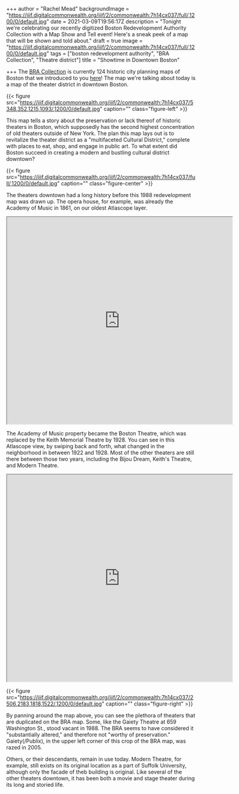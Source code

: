 +++
author = "Rachel Mead"
backgroundImage = "https://iiif.digitalcommonwealth.org/iiif/2/commonwealth:7h14cx037/full/,1200/0/default.jpg"
date = 2021-03-09T19:56:17Z
description = "Tonight we're celebrating our recently digitized Boston Redevelopment Authority Collection with a Map Show and Tell event! Here's a sneak peek of a map that will be shown and told about."
draft = true
image = "https://iiif.digitalcommonwealth.org/iiif/2/commonwealth:7h14cx037/full/,1200/0/default.jpg"
tags = ["boston redevelopment authority", "BRA Collection", "Theatre district"]
title = "Showtime in Downtown Boston"

+++
The [BRA Collection](https://collections.leventhalmap.org/collections/commonwealth:7h14cv132) is currently 124 historic city planning maps of Boston that we introduced to you [here](https://www.leventhalmap.org/articles/a-new-view-into-urban-renewal-in-boston/)! The map we're talking about today is a map of the theater district in downtown Boston.

{{< figure src="https://iiif.digitalcommonwealth.org/iiif/2/commonwealth:7h14cx037/5348,352,1215,1093/,1200/0/default.jpg" caption="" class="figure-left" >}}

This map tells a story about the preservation or lack thereof of historic theaters in Boston, which supposedly has the second highest concentration of old theaters outside of New York. The plan this map lays out is to revitalize the theater district as a "multifaceted Cultural District," complete with places to eat, shop, and engage in public art. To what extent did Boston succeed in creating a modern and bustling cultural district downtown?

{{< figure src="https://iiif.digitalcommonwealth.org/iiif/2/commonwealth:7h14cx037/full/,1200/0/default.jpg" caption="" class="figure-center" >}}

The theaters downtown had a long history before this 1988 redevelopment map was drawn up. The opera house, for example, was already the Academy of Music in 1861, on our oldest Atlascope layer.

<iframe width="600" height="550" src="https://atlascope.leventhalmap.org/#view:embed$base:000$overlay:39999059012045$zoom:20.00$center:-7910656.661198085,5214204.195716886$mode:glass$pos:196"></iframe>

The Academy of Music property became the Boston Theatre, which was replaced by the Keith Memorial Theatre by 1928. You can see in this Atlascope view, by swiping back and forth, what changed in the neighborhood in between 1922 and 1928. Most of the other theaters are still there between those two years, including the Bijou Dream, Keith's Theatre, and Modern Theatre.

<iframe width="600" height="550" src="https://atlascope.leventhalmap.org/#view:embed$base:39999059011682$overlay:39999059011526$zoom:18.81$center:-7910669.7252482,5214150.160095448$mode:swipe-x$pos:0.4757853403141361"></iframe>

{{< figure src="https://iiif.digitalcommonwealth.org/iiif/2/commonwealth:7h14cx037/2506,2183,1818,1522/,1200/0/default.jpg" caption="" class="figure-right" >}}

By panning around the map above, you can see the plethora of theaters that are duplicated on the BRA map. Some, like the Gaiety Theatre at 659 Washington St., stood vacant in 1988. The BRA seems to have considered it "substantially altered," and therefore not "worthy of preservation." Gaiety(/Publix), in the upper left corner of this crop of the BRA map, was razed in 2005.

Others, or their descendants, remain in use today. Modern Theatre, for example, still exists on its original location as a part of Suffolk University, although only the facade of theb building is original. Like several of the other theaters downtown, it has been both a movie and stage theater during its long and storied life.